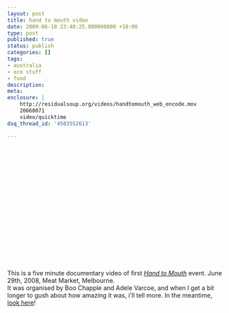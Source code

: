 ```yaml
---
layout: post
title: hand to mouth video
date: 2009-06-18 23:40:25.000000000 +10:00
type: post
published: true
status: publish
categories: []
tags:
- australia
- eco stuff
- food
description:
meta:
enclosure: |
    http://residualsoup.org/videos/handtomouth_web_encode.mov
    20660071
    video/quicktime
dsq_thread_id: '4503552613'

---
```

<p><object><param name="src" value="http://residualsoup.org/videos/handtomouth_web_encode.mov" /><param name="qtsrc" value="http://residualsoup.org/videos/handtomouth_web_encode.mov" /><param name="controller" value="true" /><param name="autostart" value="false" /><param name="scale" value="tofit" /><embed class="denvideo" style="width:480px;height:270px;" src="http://residualsoup.org/videos/handtomouth_web_encode.mov" qtsrc="http://residualsoup.org/videos/handtomouth_web_encode.mov"</object></p>
<p>This is a five minute documentary video of first <em><a href="http://hand-to-mouth.org/">Hand to Mouth</a></em> event. June 29th, 2008, Meat Market, Melbourne.<br />
It was organised by Boo Chapple and Adele Varcoe, and when I get a bit longer to gush about how amazing it was, i'll tell more. In the meantime, <a href="http://hand-to-mouth.org">look here</a>!</p>
